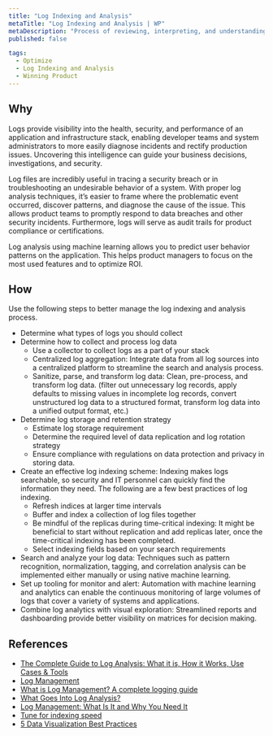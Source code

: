 ```yaml
---
title: "Log Indexing and Analysis"
metaTitle: "Log Indexing and Analysis | WP"
metaDescription: "Process of reviewing, interpreting, and understanding logs to identify application health and to diagnose and rectify issues. Use this also to enable data-driven decision making."
published: false

tags:
  - Optimize
  - Log Indexing and Analysis
  - Winning Product
---
```


## Why
Logs provide visibility into the health, security, and performance of an application and infrastructure stack, enabling developer teams and system administrators to more easily diagnose incidents and rectify production issues. Uncovering this intelligence can guide your business decisions, investigations, and security. 

Log files are incredibly useful in tracing a security breach or in troubleshooting an undesirable behavior of a system. With proper log analysis techniques, it’s easier to frame where the problematic event occurred, discover patterns, and diagnose the cause of the issue. This allows product teams to promptly respond to data breaches and other security incidents. Furthermore, logs will serve as audit trails for product compliance or certifications.

Log analysis using machine learning allows you to predict user behavior patterns on the application. This helps product managers to focus on the most used features and to optimize ROI.

## How
Use the following steps to better manage the log indexing and analysis process.
- Determine what types of logs you should collect
- Determine how to collect and process log data 
  - Use a collector to collect logs as a part of your stack
  - Centralized log aggregation: Integrate data from all log sources into a centralized platform to streamline the search and analysis process.
  - Sanitize, parse, and transform log data: Clean, pre-process, and transform log data. (filter out unnecessary log records, apply defaults to missing values in incomplete log records, convert unstructured log data to a structured format, transform log data into a unified output format, etc.)
- Determine log storage and retention strategy
  - Estimate log storage requirement
  - Determine the required level of data replication and log rotation strategy
  - Ensure compliance with regulations on data protection and privacy in storing data.
- Create an effective log indexing scheme: Indexing makes logs searchable, so security and IT personnel can quickly find the information they need. The following are a few best practices of log indexing.
  - Refresh indices at larger time intervals
  - Buffer and index a collection of log files together
  - Be mindful of the replicas during time-critical indexing: It might be beneficial to start without replication and add replicas later, once the time-critical indexing has been completed. 
  - Select indexing fields based on your search requirements
- Search and analyze your log data: Techniques such as pattern recognition, normalization, tagging, and correlation analysis can be implemented either manually or using native machine learning.
- Set up tooling for monitor and alert: Automation with machine learning and analytics can enable the continuous monitoring of large volumes of logs that cover a variety of systems and applications.
- Combine log analytics with visual exploration: Streamlined reports and dashboarding provide better visibility on matrices for decision making.

## References

- [The Complete Guide to Log Analysis: What it is, How it Works, Use Cases & Tools](https://sematext.com/blog/log-analysis/)
- [Log Management](https://sematext.com/guides/log-management/)
- [What is Log Management? A complete logging guide](https://www.graylog.org/post/what-is-log-management-a-complete-logging-guide)
- [What Goes Into Log Analysis?](https://dzone.com/articles/what-goes-into-log-analysis)
- [Log Management: What Is It and Why You Need It](https://dzone.com/articles/log-management-what-is-it-and-why-you-need-it-scal)
- [Tune for indexing speed](https://www.elastic.co/guide/en/elasticsearch/reference/master/tune-for-indexing-speed.html)
- [5 Data Visualization Best Practices](https://www.gooddata.com/blog/5-data-visualization-best-practices-0)
